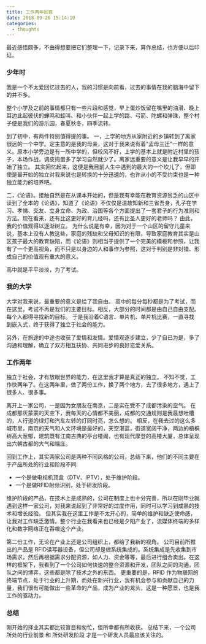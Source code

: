 ```yaml
---
title: 工作两年回首
date: 2018-09-26 15:14:10
categories:
  - thoughts
---
```


最近感悟颇多，不由得想要把它们整理一下，记录下来，算作总结，也方便以后印证。
<!--more-->

### 少年时
我是一个不太爱回忆过去的人，我的习惯是向前看，过去的事情在我的脑海中留下的并不多。

整个小学及之前的事情都只有一些片段和感觉，早上蛋炒饭留在嘴里的油滑、晚上耳边此起彼伏的蝉鸣和蛙叫、和小伙伴一起上学的路、弓箭、陀螺和弹珠，整个村子便是我们的游乐园，春夏秋冬，四季流转。

到了初中，有两件特别值得提的事。
一，上学的地方从家附近的乡镇转到了离家很远的一个中学。定主意的是我的母亲，这对于我来说有着"孟母三迁"一样的意义。原本小学旁边是有一所中学的，但校风不好，上学的基本上就是附近村里的孩子，本场作战，调皮捣蛋多了学习自然就少了。离家远重要的意义是让我早早的开始了独立。
其实回忆起来，这便是我目前人生中遇到的最大的一个坎儿了，但即使是最开始的独立对我来说也是转换的十分迅速的，也许从小的不受约束也是一种独立能力的培养吧。

二，《论语》。接触自然是在从课本开始的，但是我有幸能在教育资源贫乏的山区中读到了全本的《论语》，知道了《论语》不仅仅是温故知新和三省吾身，孔子在学习、孝悌、交友、立身立命、为政、治国等各个方面提出了一套君子的行为准则和方法。现在看来，还有比这更好的育儿经吗，还有比圣人更好的老师吗？
由此，我的价值观得以逐渐树立。
为什么说是有幸，因为对于一个山区的留守儿童来说，基本上没有人教这些，家庭的残缺和父母知识的有限，导致家庭教育其实是山区孩子最大的教育缺陷，而《论语》则相当于提供了一个完美的模板和参照，让我有了一个更高视角，而不只是以身边的人和事作为参照，这对于判别是非对错、形成自己的价值观有重大的意义。

高中就是平平淡淡，为了考试。

### 我的大学
大学对我来说，最重要的意义是给了我自由。
高中的每分每秒都是为了考试，而在这里，考试不再是我们的主要目标。相反，大部分的时间都是由自己自由支配。
每个人都得寻找新的目标。
于是我沿着C语言、单片机、单片机比赛，一直寻找到嵌入式，终于获得了独立于社会的能力。

另外，在旅途的中途也收获了爱情和友情。爱情观逐步建立，少了自已为是，多了沟通和理解，确立了双方相互扶协、共同进步的良好恋爱关系。

### 工作两年
独立于社会，才有放眼世界的能力，在这里我才算是真正的独立。
不知不觉，工作快两年了。在这两年里，做了两份工作，换了两个地方，去了很多地方，遇上了很多人、很多事。

离开上一家公司，一是因为女朋友在南京，二是实在受不了成都污染的空气。
在成都那灰蒙蒙的天空下，我每天的心情都不美丽，成都的交通规则是我最想吐槽的，人行道的绿灯和汽车左转的灯同时亮，怎么想的。
相反，在我去过的这么多城市里，南京的天气和人文环境是最好的，天空湛蓝，街道宽阔干净，两边的梧桐树高大葱郁，建筑既有江南古典的亭台楼阁，也有现代摩登的高楼大厦，总体呈现出六朝古都的大气和端庄。

回到工作上，其实两家公司是两种不同风格的公司，总结下来，他们的不同主要在于产品所处的行业和阶段不同:

* 一个是做电视机顶盒（DTV、IPTV），处于维护阶段。
* 一个是做RFID射频识别，处于研发阶段。

维护阶段的产品，在技术上是成熟的，公司在制度上也十分完善，所以在刚毕业就遇到这样一家公司，对我来说起到了非常好的过度作用，同时可以学习到成熟的技术和增长经验。
但其实我在这里工作是不太开心的，简单的维护和缺乏使命感，让我对工作缺乏激情。整个行业在我看来也已经是夕阳产业了，流媒体终端的多样化和数字网络正在吞噬这个产业。

第二份工作，无论在产业上还是公司组织上，都给了我新的视角。
公司目前所推出的产品是 RFID读写器设备，但公司却是做系统集成的。系统集成是先收集到市场需求，然后再根据需求分配资源，如人力、资金等等，最后进行组合卖出。在这样的框架下，我看到了一个公司如何快速的整合资源和开发，团队之间的沟通，团队之间的博弈，这些都是除了技术之外的东西。
更重要的是，RFID 作为物联网的终端节点，处于行业的上升期，而处在新兴行业，我有机会参与和贡献自己的力量，我们很有可能做出一些革命的产品，成为产业的龙头，这是一种愿景，也是我工作的驱动力。

### 总结
刚开始的择业其实都比较盲目和匆忙，但所幸都有所收获。
总结下来，一个公司所处的行业前景 和 所处研发阶段 才是一个研发人员最应该关注的。